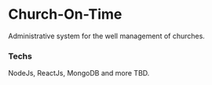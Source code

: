 # Church-On-Time
Administrative system for the well management of churches.
### Techs
NodeJs, ReactJs, MongoDB and more TBD.
